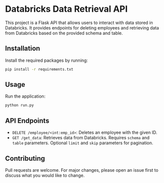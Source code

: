 # Databricks Data Retrieval API

This project is a Flask API that allows users to interact with data stored in Databricks. It provides endpoints for deleting employees and retrieving data from Databricks based on the provided schema and table.

## Installation

Install the required packages by running:

```bash
pip install -r requirements.txt
```

## Usage

Run the application:

```bash
python run.py
```

## API Endpoints

- `DELETE /employee/<int:emp_id>`: Deletes an employee with the given ID.
- `GET /get_data`: Retrieves data from Databricks. Requires `schema` and `table` parameters. Optional `limit` and `skip` parameters for pagination.

## Contributing

Pull requests are welcome. For major changes, please open an issue first to discuss what you would like to change.